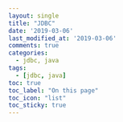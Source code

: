 ```yaml
---
layout: single
title: "JDBC"
date: '2019-03-06'
last_modified_at: '2019-03-06'
comments: true
categories:
  - jdbc, java
tags:
  - [jdbc, java]
toc: true
toc_label: "On this page"
toc_icon: "list"
toc_sticky: true
---
```


